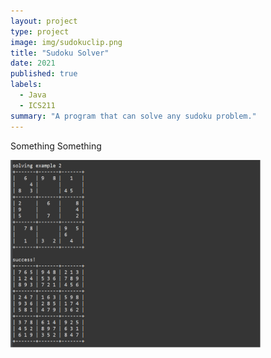 ```yaml
---
layout: project
type: project
image: img/sudokuclip.png
title: "Sudoku Solver"
date: 2021
published: true
labels:
  - Java
  - ICS211
summary: "A program that can solve any sudoku problem."
---
```


Something Something

<img class="resize" src="../img/sudoku-solver.png" style="width:400px; height:300px">

